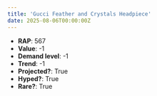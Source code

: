 ```yaml
---
title: 'Gucci Feather and Crystals Headpiece'
date: 2025-08-06T00:00:00Z
---
```

- **RAP**: 567
- **Value**: -1
- **Demand level**: -1
- **Trend**: -1
- **Projected?**: True
- **Hyped?**: True
- **Rare?**: True
